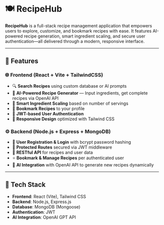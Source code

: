 # 🍽️ RecipeHub

**RecipeHub** is a full-stack recipe management application that empowers users to explore, customize, and bookmark recipes with ease. It features AI-powered recipe generation, smart ingredient scaling, and secure user authentication—all delivered through a modern, responsive interface.

---

## 🚀 Features

### 🌐 Frontend (React + Vite + TailwindCSS)
- 🔍 **Search Recipes** using custom database or AI prompts
- 🧠 **AI-Powered Recipe Generator** — Input ingredients, get complete recipes via OpenAI API
- 🍴 **Smart Ingredient Scaling** based on number of servings
- 💾 **Bookmark Recipes** to your profile
- 🔐 **JWT-based User Authentication**
- 🎨 **Responsive Design** optimized with Tailwind CSS

### ⚙️ Backend (Node.js + Express + MongoDB)
- 👤 **User Registration & Login** with bcrypt password hashing
- 🔄 **Protected Routes** secured via JWT middleware
- 📁 **RESTful API** for recipes and user data
- ⭐ **Bookmark & Manage Recipes** per authenticated user
- 🤖 **AI Integration** with OpenAI API to generate new recipes dynamically

---

## 🧰 Tech Stack

- **Frontend**: React (Vite), Tailwind CSS
- **Backend**: Node.js, Express.js
- **Database**: MongoDB (Mongoose)
- **Authentication**: JWT
- **AI Integration**: OpenAI GPT API
